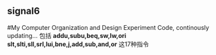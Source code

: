 ## signal6
#My Computer Organization and Design Experiment Code, continously updating...
包括
**addu,subu,beq,sw,lw,ori**
**slt,slti,sll,srl,lui,bne,j,add,sub,and,or**
这17种指令
